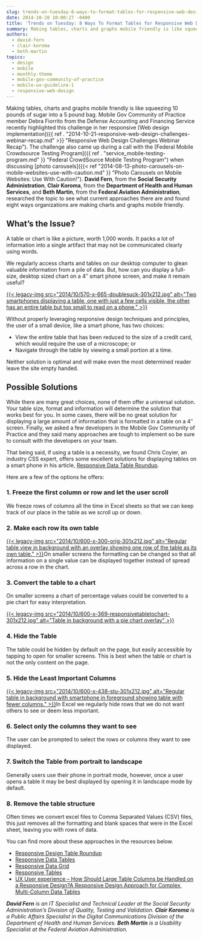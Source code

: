 ```yaml
---
slug: trends-on-tuesday-8-ways-to-format-tables-for-responsive-web-design
date: 2014-10-28 10:00:27 -0400
title: 'Trends on Tuesday: 8 Ways To Format Tables for Responsive Web Design'
summary: Making tables, charts and graphs mobile friendly is like squeezing 10 pounds of sugar into a 5 pound bag. Mobile Gov Community of Practice member Debra Fiorrito from the Defense Accounting and Financing Service recently highlighted this challenge in her responsive Web design implementation. The challenge also came up during a call with the Federal
authors:
  - david-fern
  - clair-koroma
  - beth-martin
topics:
  - design
  - mobile
  - monthly-theme
  - mobile-gov-community-of-practice
  - mobile-ux-guideline-1
  - responsive-web-design
---
```


Making tables, charts and graphs mobile friendly is like squeezing 10 pounds of sugar into a 5 pound bag. Mobile Gov Community of Practice member Debra Fiorrito from the Defense Accounting and Financing Service recently highlighted this challenge in her responsive [Web design implementation]({{ ref . "2014-10-21-responsive-web-design-challenges-webinar-recap.md" >}} "Responsive Web Design Challenges Webinar Recap"). The challenge also came up during a call with the [Federal Mobile Crowdsource Testing Program]({{ ref . "service_mobile-testing-program.md" }} "Federal CrowdSource Mobile Testing Program") when discussing [photo carousels]({{< ref "2014-08-13-photo-carousels-on-mobile-websites-use-with-caution.md" }} "Photo Carousels on Mobile Websites: Use With Caution!"). **David Fern**, from the **Social Security Administration**, **Clair Koroma**, from the **Department of Health and Human Services**, and **Beth Martin**, from the **Federal Aviation Administration**, researched the topic to see what current approaches there are and found eight ways organizations are making charts and graphs mobile friendly.

## What&#8217;s the Issue?

A table or chart is like a picture, worth 1,000 words. It packs a lot of information into a single artifact that may not be communicated clearly using words.

We regularly access charts and tables on our desktop computer to glean valuable information from a pile of data. But, how can you display a full-size, desktop sized chart on a 4&#8243; smart phone screen, and make it remain useful?

[{{< legacy-img src="2014/10/570-x-665-doublesuck-301x212.jpg" alt="Two smartphones displaying a table, one with just a few cells visible, the other has an entire table but too small to read on a phone." >}}](https://s3.amazonaws.com/digitalgov/_legacy-img/2014/10/570-x-665-doublesuck.jpg)

Without properly leveraging responsive design techniques and principles, the user of a small device, like a smart phone, has two choices:

  * View the entire table that has been reduced to the size of a credit card, which would require the use of a microscope; or
  * Navigate through the table by viewing a small portion at a time.

Neither solution is optimal and will make even the most determined reader leave the site empty handed.

## Possible Solutions

While there are many great choices, none of them offer a universal solution. Your table size, format and information will determine the solution that works best for you. In some cases, there will be no great solution for displaying a large amount of information that is formatted in a table on a 4&#8243; screen. Finally, we asked a few developers in the Mobile Gov Community of Practice and they said many approaches are tough to implement so be sure to consult with the developers on your team.

That being said, if using a table is a necessity, we found Chris Coyier, an industry CSS expert, offers some excellent solutions for displaying tables on a smart phone in his article, [Responsive Data Table Roundup](http://css-tricks.com/responsive-data-table-roundup/).

Here are a few of the options he offers:

### 1. Freeze the first column or row and let the user scroll

We freeze rows of columns all the time in Excel sheets so that we can keep track of our place in the table as we scroll up or down.

### 2. Make each row its own table

[{{< legacy-img src="2014/10/600-x-300-orig-301x212.jpg" alt="Regular table view in background with an overlay showing one row of the table as its own table." >}}](https://s3.amazonaws.com/digitalgov/_legacy-img/2014/10/600-x-300-orig.jpg)On smaller screens the formatting can be changed so that all information on a single value can be displayed together instead of spread across a row in the chart.

### 3. Convert the table to a chart

On smaller screens a chart of percentage values could be converted to a pie chart for easy interpretation.

[{{< legacy-img src="2014/10/600-x-369-responsivetabletochart-301x212.jpg" alt="Table in background with a pie chart overlay" >}}](https://s3.amazonaws.com/digitalgov/_legacy-img/2014/10/600-x-369-responsivetabletochart.jpg)

### 4. Hide the Table

The table could be hidden by default on the page, but easily accessible by tapping to open for smaller screens. This is best when the table or chart is not the only content on the page.

### 5. Hide the Least Important Columns

[{{< legacy-img src="2014/10/600-x-438-stu-301x212.jpg" alt="Regular table in background with smartphone in foreground showing table with fewer columns." >}}](https://s3.amazonaws.com/digitalgov/_legacy-img/2014/10/600-x-438-stu.jpg)In Excel we regularly hide rows that we do not want others to see or deem less important.

### 6. Select only the columns they want to see

The user can be prompted to select the rows or columns they want to see displayed.

### 7. Switch the Table from portrait to landscape

Generally users use their phone in portrait mode, however, once a user opens a table it may be best displayed by opening it in landscape mode by default.

### 8. Remove the table structure

Often times we convert excel files to Comma Separated Values (CSV) files, this just removes all the formatting and blank spaces that were in the Excel sheet, leaving you with rows of data.

You can find more about these approaches in the resources below.

  * [Responsive Design Table Roundup](http://css-tricks.com/responsive-data-table-roundup)
  * [Responsive Data Tables](http://css-tricks.com/responsive-data-tables/)
  * [Responsive Data Grid](http://www.informed-design.com/responsive/)
  * [Responsive Tables](http://zurb.com/playground/responsive-tables)
  * [UX User experience &#8211; How Should Large Table Columns be Handled on a Responsive Design?](http://ux.stackexchange.com/questions/15463/how-should-large-table-columns-be-handled-on-a-responsive-design)[A Responsive Design Approach for Complex, Multi-Column Data Tables](http://filamentgroup.com/lab/responsive-design-approach-for-complex-multicolumn-data-tables.html)

 

_**David Fern** is an IT Specialist and Technical Leader at the Social Security Administration’s Division of Quality, Testing and Validation. **Clair Koroma** is a Public Affairs Specialist in the Digital Communications Division of the Department of Health and Human Services. **Beth Martin** is a Usability Specialist at the Federal Aviation Administration._